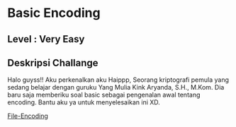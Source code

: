 # Basic Encoding
Level : Very Easy
---
## Deskripsi Challange
Halo guyss!! Aku perkenalkan aku Haippp, Seorang kriptografi pemula yang sedang belajar dengan guruku Yang Mulia Kink Aryanda, S.H., M.Kom. Dia baru saja memberiku soal basic sebagai pengenalan awal tentang encoding. Bantu aku ya untuk menyelesaikan ini XD.

[File-Encoding](./encoded.txt)